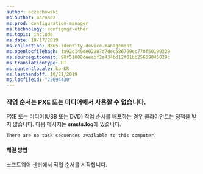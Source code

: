 ```yaml
---
author: aczechowski
ms.author: aaroncz
ms.prod: configuration-manager
ms.technology: configmgr-other
ms.topic: include
ms.date: 10/17/2019
ms.collection: M365-identity-device-management
ms.openlocfilehash: 1a92c149de02087d7dec586769ec770f50190329
ms.sourcegitcommit: 90f51008deeabf2a434bd12f81bb25669045029c
ms.translationtype: HT
ms.contentlocale: ko-KR
ms.lasthandoff: 10/21/2019
ms.locfileid: "72694430"
---
```

### <a name="ki_osd"></a> 작업 순서는 PXE 또는 미디어에서 사용할 수 없습니다.

<!--5578298-->
PXE 또는 미디어(USB 또는 DVD) 작업 순서를 배포하는 경우 클라이언트는 정책을 받지 않습니다. 다음 메시지는 **smsts.log**에 있습니다.

`There are no task sequences available to this computer.`

#### <a name="workaround"></a>해결 방법

소프트웨어 센터에서 작업 순서를 시작합니다.
